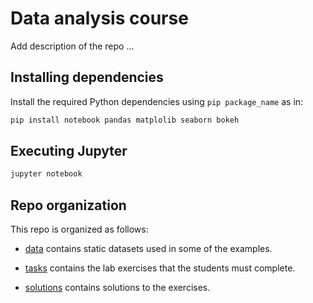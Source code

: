 # Data analysis course

Add description of the repo ...

## Installing dependencies

Install the required Python dependencies using `pip package_name` as in:

```bash
pip install notebook pandas matplolib seaborn bokeh
```

## Executing Jupyter

```bash
jupyter notebook
```

## Repo organization

This repo is organized as follows:

* [data](./data) contains static datasets used in some of the examples.

* [tasks](./notebooks/tasks) contains the lab exercises that the students must complete. 

* [solutions](./notebooks/solutions) contains solutions to the exercises. 

